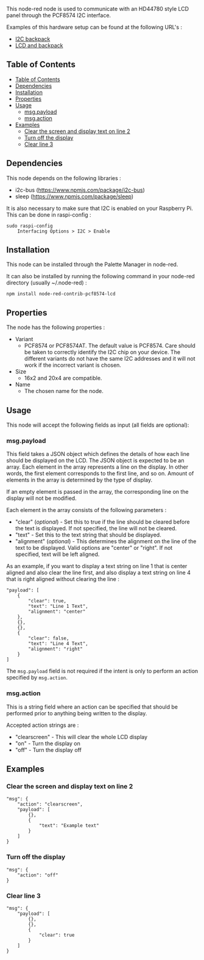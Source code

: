 This node-red node is used to communicate with an HD44780 style LCD panel through the PCF8574 I2C interface.

Examples of this hardware setup can be found at the following URL's :
* [I2C backpack](https://tronixlabs.com.au/display/lcd/serial-i2c-backpack-for-hd44780-compatible-lcd-modules-australia/)
* [LCD and backpack](https://www.communica.co.za/products/bsk-20x4-i2c-serial-lcd)

## Table of Contents
- [Table of Contents](#Table-of-Contents)
- [Dependencies](#Dependencies)
- [Installation](#Installation)
- [Properties](#Properties)
- [Usage](#Usage)
  - [msg.payload](#msgpayload)
  - [msg.action](#msgaction)
- [Examples](#Examples)
  - [Clear the screen and display text on line 2](#Clear-the-screen-and-display-text-on-line-2)
  - [Turn off the display](#Turn-off-the-display)
  - [Clear line 3](#Clear-line-3)

## Dependencies
This node depends on the following libraries :
* i2c-bus (https://www.npmjs.com/package/i2c-bus)
* sleep (https://www.npmjs.com/package/sleep)

It is also necessary to make sure that I2C is enabled on your Raspberry Pi. This can be done in raspi-config :
```
sudo raspi-config
    Interfacing Options > I2C > Enable
```

## Installation
This node can be installed through the Palette Manager in node-red.

It can also be installed by running the following command in your node-red directory (usually ~/.node-red) :
```
npm install node-red-contrib-pcf8574-lcd
```

## Properties
The node has the following properties :
* Variant
  * PCF8574 or PCF8574AT. The default value is PCF8574. Care should be taken to correctly identify the I2C chip on your device. The different variants do not have the same I2C addresses and it will not work if the incorrect variant is chosen.
* Size
  * 16x2 and 20x4 are compatible.
* Name
  * The chosen name for the node.

## Usage
This node will accept the following fields as input (all fields are optional):

### msg.payload
This field takes a JSON object which defines the details of how each line should be displayed on the LCD.
The JSON object is expected to be an array. Each element in the array represents a line on the display. In other words, the first element corresponds to the first line, and so on. Amount of elements in the array is determined by the type of display.

If an empty element is passed in the array, the corresponding line on the display will not be modified.

Each element in the array consists of the following parameters :
* "clear" (*optional*) - Set this to true if the line should be cleared before the text is displayed. If not specified, the line will not be cleared.
* "text" - Set this to the text string that should be displayed.
* "alignment" (*optional*) - This determines the alignment on the line of the text to be displayed. Valid options are "center" or "right". If not specified, text will be left aligned.

As an example, if you want to display a text string on line 1 that is center aligned and also clear the line first, and also display a text string on line 4 that is right aligned without clearing the line :
```
"payload": [
    {
        "clear": true,
        "text": "Line 1 Text",
        "alignment": "center"
    },
    {},
    {},
    {
        "clear": false,
        "text": "Line 4 Text",
        "alignment": "right"
    }
]
```
The <code>msg.payload</code> field is not required if the intent is only to perform an action specified by <code>msg.action</code>.

### msg.action
This is a string field where an action can be specified that should be performed prior to anything being written to the display.

Accepted action strings are :
* "clearscreen" - This will clear the whole LCD display
* "on" - Turn the display on
* "off" - Turn the display off

## Examples

### Clear the screen and display text on line 2
```
"msg": {
    "action": "clearscreen",
    "payload": [
        {},
        {
            "text": "Example text"
        }
    ]
}
```

### Turn off the display
```
"msg": {
    "action": "off"
}
```

### Clear line 3
```
"msg": {
    "payload": [
        {},
        {},
        {
            "clear": true
        }
    ]
}
```
